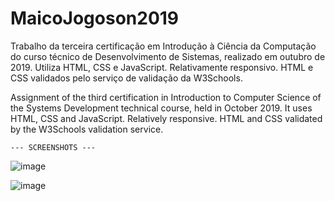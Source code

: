 # MaicoJogoson2019
Trabalho da terceira certificação em Introdução à Ciência da Computação do curso técnico de Desenvolvimento de Sistemas, realizado em outubro de 2019. Utiliza HTML, CSS e JavaScript. Relativamente responsivo. HTML e CSS validados pelo serviço de validação da W3Schools.

Assignment of the third certification in Introduction to Computer Science of the Systems Development technical course, held in October 2019. It uses HTML, CSS and JavaScript. Relatively responsive. HTML and CSS validated by the W3Schools validation service.


    --- SCREENSHOTS ---

![image](https://user-images.githubusercontent.com/93265472/139110640-fdc7a201-3b95-4a52-9096-aa3ad0fb8a04.png)

![image](https://user-images.githubusercontent.com/93265472/139110535-8eebc282-a4e7-4903-90db-9dc2456c81dc.png)
